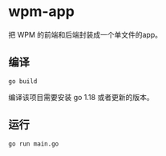 # wpm-app

把 WPM 的前端和后端封装成一个单文件的app。

## 编译

    go build

编译该项目需要安装 go 1.18 或者更新的版本。

## 运行

    go run main.go
